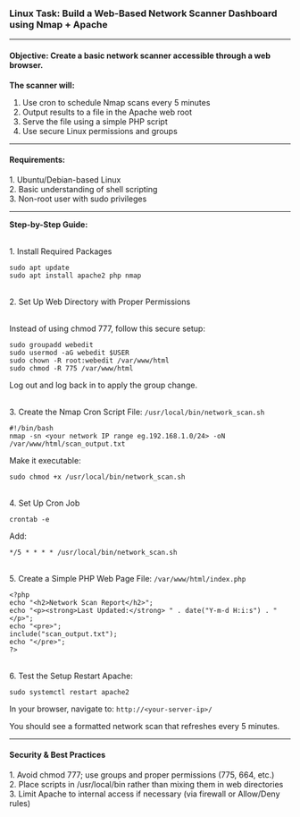<h3>Linux Task: Build a Web-Based Network Scanner Dashboard using Nmap + Apache</h3>

---
<h4>Objective: Create a basic network scanner accessible through a web browser.</h4> 

<b>The scanner will:</b>
1. Use cron to schedule Nmap scans every 5 minutes
2. Output results to a file in the Apache web root
3. Serve the file using a simple PHP script
4. Use secure Linux permissions and groups</b>
---
<h4>Requirements:</h4>
1. Ubuntu/Debian-based Linux
<br>2. Basic understanding of shell scripting
<br>3. Non-root user with sudo privileges

---
<b>Step-by-Step Guide:</b>

<br>1. Install Required Packages
```
sudo apt update
sudo apt install apache2 php nmap
```

<br>2. Set Up Web Directory with Proper Permissions

<br>Instead of using chmod 777, follow this secure setup:

```
sudo groupadd webedit
sudo usermod -aG webedit $USER
sudo chown -R root:webedit /var/www/html
sudo chmod -R 775 /var/www/html
```
Log out and log back in to apply the group change.

<br>3. Create the Nmap Cron Script
File: ```/usr/local/bin/network_scan.sh```
```
#!/bin/bash
nmap -sn <your network IP range eg.192.168.1.0/24> -oN /var/www/html/scan_output.txt
```

Make it executable:
```
sudo chmod +x /usr/local/bin/network_scan.sh
```

<br>4. Set Up Cron Job
```
crontab -e
```
Add:
```
*/5 * * * * /usr/local/bin/network_scan.sh
```

<br>5. Create a Simple PHP Web Page
File: ```/var/www/html/index.php```
```
<?php
echo "<h2>Network Scan Report</h2>";
echo "<p><strong>Last Updated:</strong> " . date("Y-m-d H:i:s") . "</p>";
echo "<pre>";
include("scan_output.txt");
echo "</pre>";
?>
```

<br>6. Test the Setup
Restart Apache:
```
sudo systemctl restart apache2
```

In your browser, navigate to:
```http://<your-server-ip>/```

You should see a formatted network scan that refreshes every 5 minutes.

---
<h4>Security & Best Practices</h4>
1. Avoid chmod 777; use groups and proper permissions (775, 664, etc.)
<br>2. Place scripts in /usr/local/bin rather than mixing them in web directories
<br>3. Limit Apache to internal access if necessary (via firewall or Allow/Deny rules)

